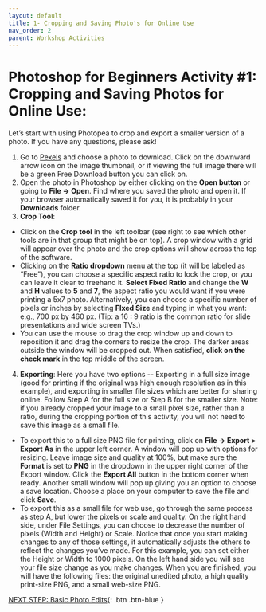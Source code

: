 ```yaml
---
layout: default
title: 1- Cropping and Saving Photo's for Online Use
nav_order: 2
parent: Workshop Activities
---
```


# Photoshop for Beginners Activity #1: Cropping and Saving Photos for Online Use: 

Let’s start with using Photopea to crop and export a smaller version of a photo. If you have any questions, please ask!

1. Go to [Pexels](https://www.pexels.com) and choose a photo to download. Click on the downward arrow icon on the image thumbnail, or if viewing the full image there will be a green Free Download button you can click on.
2. Open the photo in Photoshop by either clicking on the **Open button** or going to **File -> Open**. Find where you saved the photo and open it. If your browser automatically saved it for you, it is probably in your **Downloads** folder. 
3. **Crop Tool**: 
- Click on the **Crop tool** in the left toolbar (see right to see which other tools are in that group that might be on top). A crop window with a grid will appear over the photo and the crop options will show across the top of the software.
- Clicking on the **Ratio dropdown** menu at the top (it will be labeled as “Free”), you can choose a specific aspect ratio to lock the crop, or you can leave it clear to freehand it. **Select Fixed Ratio** and change the **W** and **H** values to **5** and **7**, the aspect ratio you would want if you were printing a 5x7 photo. Alternatively, you can choose a specific number of pixels or inches by selecting **FIxed Size** and typing in what you want: e.g.,  700 px by 460 px. (Tip: a 16 : 9 ratio is the common ratio for slide presentations and wide screen TVs.)
- You can use the mouse to drag the crop window up and down to reposition it and drag the corners to resize the crop. The darker areas outside the window will be cropped out. When satisfied, **click on the check mark** in the top middle of the screen.
  
4. **Exporting**: Here you have two options -- Exporting in a full size image (good for printing if the original was high enough resolution as in this example), and exporting in smaller file sizes which are better for sharing online. Follow Step A for the full size or Step B for the smaller size. Note: if you already cropped your image to a small pixel size, rather than a ratio, during the cropping portion of this activity, you will not need to save this image as a small file. 
- To export this to a full size PNG file for printing, click on **File -> Export > Export As** in the upper left corner. A window will pop up with options for resizing. Leave image size and quality at 100%,  but make sure the **Format** is set to **PNG** in the dropdown in the upper right corner of the Export window. Click the **Export All** button in the bottom corner when ready. Another small window will pop up giving you an option to choose a save location. Choose a place on your computer to save the file and click **Save**.
- To export this as a small file for web use, go through the same process as step A, but lower the pixels or scale and quality. On the right hand side, under File Settings, you can choose to decrease the number of pixels (Width and Height) or Scale. Notice that once you start making changes to any of those settings, it automatically adjusts the others to reflect the changes you’ve made. For this example, you can set either the Height or Width to 1000 pixels. On the left hand side you will see your file size change as you make changes. When you are finished, you will have the following files: the original unedited photo, a high quality print-size PNG, and a small web-size PNG.

[NEXT STEP: Basic Photo Edits](basic-photo-edits.html){: .btn .btn-blue }
